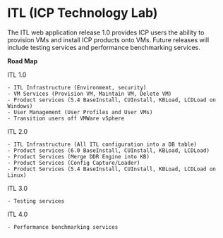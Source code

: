# ITL (ICP Technology Lab)

The ITL web application release 1.0 provides ICP users the ability to provision VMs and install ICP products onto VMs. Future releases will include testing services and performance benchmarking services.


**Road Map**

ITL 1.0

    - ITL Infrastructure (Environment, security)
    - VM Services (Provision VM, Maintain VM, Delete VM)
    - Product services (5.4 BaseInstall, CUInstall, KBLoad, LCDLoad on Windows)
    - User Management (User Profiles and User VMs)
    - Transition users off VMWare vSphere
    
ITL 2.0   

    - ITL Infrastructure (All ITL configuration into a DB table)
    - Product services (6.0 BaseInstall, CUInstall, KBLoad, LCDLoad)
    - Product Services (Merge DDR Engine into KB)
    - Product Services (Config Capture/Loader)
    - Product Services (5.4 BaseInstall, CUInstall, KBLoad, LCDLoad on Linux)
    
ITL 3.0

    - Testing services
    
ITL 4.0

    - Performance benchmarking services